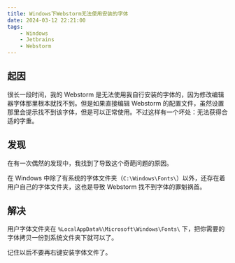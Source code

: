 ```yaml
---
title: Windows下Webstorm无法使用安装的字体
date: 2024-03-12 22:21:00
tags:
    - Windows
    - Jetbrains
    - Webstorm
---
```


## 起因
很长一段时间，我的 Webstorm 是无法使用我自行安装的字体的，因为修改编辑器字体那里根本就找不到。但是如果直接编辑 Webstorm 的配置文件，虽然设置那里会提示找不到该字体，但是可以正常使用。不过这样有一个坏处：无法获得合适的字重。

<!--more-->

## 发现
在有一次偶然的发现中，我找到了导致这个奇葩问题的原因。

在 Windows 中除了有系统的字体文件夹（`C:\Windows\Fonts\`）以外，还存在着用户自己的字体文件夹，这也是导致 Webstorm 找不到字体的罪魁祸首。

## 解决
用户字体文件夹在 `%LocalAppData%\Microsoft\Windows\Fonts\` 下，把你需要的字体拷贝一份到系统文件夹下就可以了。

记住以后不要再右键安装字体文件了。
